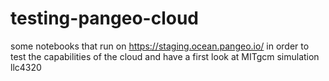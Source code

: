 # testing-pangeo-cloud

some notebooks that run on https://staging.ocean.pangeo.io/ in order to test the capabilities of the cloud and have a first look at MITgcm simulation llc4320
